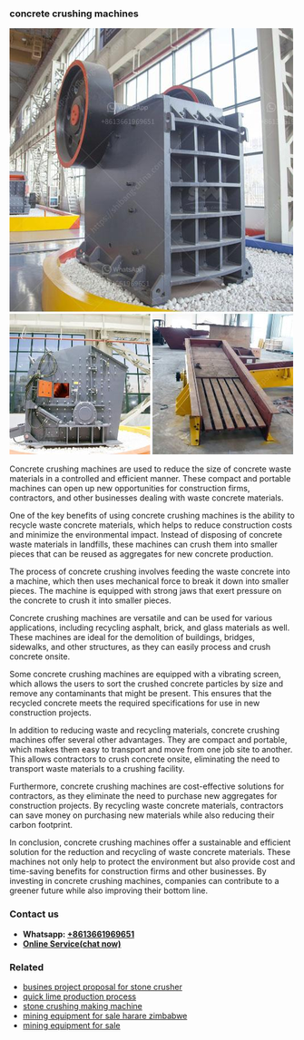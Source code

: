 <h3>concrete crushing machines</h3><img src='1702953035.jpg' alt=''><p>Concrete crushing machines are used to reduce the size of concrete waste materials in a controlled and efficient manner. These compact and portable machines can open up new opportunities for construction firms, contractors, and other businesses dealing with waste concrete materials.</p><p>One of the key benefits of using concrete crushing machines is the ability to recycle waste concrete materials, which helps to reduce construction costs and minimize the environmental impact. Instead of disposing of concrete waste materials in landfills, these machines can crush them into smaller pieces that can be reused as aggregates for new concrete production.</p><p>The process of concrete crushing involves feeding the waste concrete into a machine, which then uses mechanical force to break it down into smaller pieces. The machine is equipped with strong jaws that exert pressure on the concrete to crush it into smaller pieces.</p><p>Concrete crushing machines are versatile and can be used for various applications, including recycling asphalt, brick, and glass materials as well. These machines are ideal for the demolition of buildings, bridges, sidewalks, and other structures, as they can easily process and crush concrete onsite.</p><p>Some concrete crushing machines are equipped with a vibrating screen, which allows the users to sort the crushed concrete particles by size and remove any contaminants that might be present. This ensures that the recycled concrete meets the required specifications for use in new construction projects.</p><p>In addition to reducing waste and recycling materials, concrete crushing machines offer several other advantages. They are compact and portable, which makes them easy to transport and move from one job site to another. This allows contractors to crush concrete onsite, eliminating the need to transport waste materials to a crushing facility.</p><p>Furthermore, concrete crushing machines are cost-effective solutions for contractors, as they eliminate the need to purchase new aggregates for construction projects. By recycling waste concrete materials, contractors can save money on purchasing new materials while also reducing their carbon footprint.</p><p>In conclusion, concrete crushing machines offer a sustainable and efficient solution for the reduction and recycling of waste concrete materials. These machines not only help to protect the environment but also provide cost and time-saving benefits for construction firms and other businesses. By investing in concrete crushing machines, companies can contribute to a greener future while also improving their bottom line.</p><h3>Contact us</h3><ul><li><strong>Whatsapp:&nbsp;<a href="https://wa.me/8613661969651">+8613661969651</a></strong></li><li><a href="https://swt.shibang-china.com/?git&amp;zhl&amp;concrete crushing machines"><strong>Online Service(chat now)</strong></a></li></ul><h3>Related</h3><ul><li><a href='busines project proposal for stone crusher.md'>busines project proposal for stone crusher</a></li><li><a href='quick lime production process.md'>quick lime production process</a></li><li><a href='stone crushing making machine.md'>stone crushing making machine</a></li><li><a href='mining equipment for sale harare zimbabwe.md'>mining equipment for sale harare zimbabwe</a></li><li><a href='mining equipment for sale.md'>mining equipment for sale</a></li></ul>